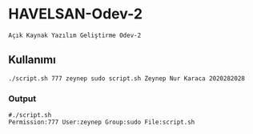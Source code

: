 # HAVELSAN-Odev-2
```
Açık Kaynak Yazılım Geliştirme Odev-2
```

## Kullanımı
```
./script.sh 777 zeynep sudo script.sh Zeynep Nur Karaca 2020282028
```

### Output
```
#./script.sh
Permission:777 User:zeynep Group:sudo File:script.sh
```
